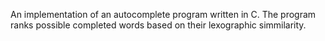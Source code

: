 An implementation of an autocomplete program written in C. The program ranks possible completed words based on their lexographic simmilarity. 
